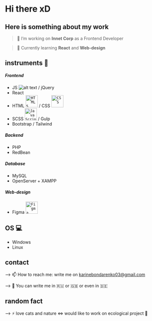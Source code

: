 # Hi there xD

## Here is something about my work

>🔭 I’m working on **Innet Corp** as a Frontend Developer

> 🌱 Currently learning **React** and **Web-design**


## instruments :construction:
<!-- [![Top Langs](https://github-readme-stats.vercel.app/api/top-langs/?username=LivingTribunal18&layout=compact)](https://github.com/anuraghazra/github-readme-stats)
 -->
##### Frontend
- JS ![alt text](https://upload.wikimedia.org/wikipedia/commons/thumb/9/99/Unofficial_JavaScript_logo_2.svg/1200px-Unofficial_JavaScript_logo_2.svg.png) / jQuery
- React
- HTML <code><img alt="HTML5" width="40px" src="https://image.flaticon.com/icons/svg/226/226269.svg" /></code> / CSS <code><img alt="CSS" width="40px" src="https://image.flaticon.com/icons/svg/732/732190.svg" /></code>
- SCSS <code><img alt="JavaScript" width="40px" src="https://cdn.worldvectorlogo.com/logos/javascript.svg" /></code> / Gulp
- Bootstrap / Tailwind

##### Backend
- PHP 
- RedBean

##### Database
- MySQL 
- OpenServer + XAMPP 

##### Web-design
- Figma <code><img alt="Figma" width="40px" height="40px" src="https://cdn.worldvectorlogo.com/logos/figma-1.svg" /></code>


## OS :computer:
- Windows
- Linux


## contact
--> 📫 How to reach me: write me on karinebondarenko03@gmail.com

--> :round_pushpin: You can write me in  :ru:  or  :gb:  or  even in  :de:


## random fact
--> ⚡ love cats and nature <=> would like to work on ecological project :evergreen_tree:

